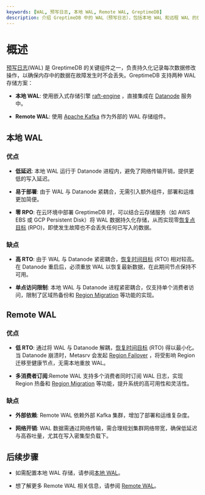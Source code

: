 ```yaml
---
keywords: [WAL, 预写日志, 本地 WAL, Remote WAL, GreptimeDB]
description: 介绍 GreptimeDB 中的 WAL（预写日志），包括本地 WAL 和远程 WAL 的优缺点。
---
```

# 概述

[预写日志](/contributor-guide/datanode/wal.md#introduction)(WAL) 是 GreptimeDB 的关键组件之一，负责持久化记录每次数据修改操作，以确保内存中的数据在故障发生时不会丢失。GreptimeDB 支持两种 WAL 存储方案：


- **本地 WAL**: 使用嵌入式存储引擎 [raft-engine](https://github.com/tikv/raft-engine) ，直接集成在 [Datanode](/user-guide/concepts/why-greptimedb.md) 服务中。

- **Remote WAL**: 使用 [Apache Kafka](https://kafka.apache.org/) 作为外部的 WAL 存储组件。

## 本地 WAL

### 优点

- **低延迟**: 本地 WAL 运行于 Datanode 进程内，避免了网络传输开销，提供更低的写入延迟。

- **易于部署**: 由于 WAL 与 Datanode 紧耦合，无需引入额外组件，部署和运维更加简便。

- **零 RPO**: 在云环境中部署 GreptimeDB 时，可以结合云存储服务（如 AWS EBS 或 GCP Persistent Disk）将 WAL 数据持久化存储，从而实现零[恢复点目标](https://en.wikipedia.org/wiki/Disaster_recovery#Recovery_Point_Objective) (RPO)，即使发生故障也不会丢失任何已写入的数据。

### 缺点

- **高 RTO**: 由于 WAL 与 Datanode 紧密耦合，[恢复时间目标](https://en.wikipedia.org/wiki/Disaster_recovery#Recovery_Time_Objective) (RTO) 相对较高。在 Datanode 重启后，必须重放 WAL 以恢复最新数据，在此期间节点保持不可用。

- **单点访问限制**: 本地 WAL 与 Datanode 进程紧密耦合，仅支持单个消费者访问，限制了区域热备份和 [Region Migration](/user-guide/deployments-administration/manage-data/region-migration.md) 等功能的实现。

## Remote WAL

### 优点

- **低 RTO**: 通过将 WAL 与 Datanode 解耦，[恢复时间目标](https://en.wikipedia.org/wiki/Disaster_recovery#Recovery_Time_Objective) (RTO) 得以最小化。当 Datanode 崩溃时，Metasrv 会发起 [Region Failover](/user-guide/deployments-administration/manage-data/region-failover.md) ，将受影响 Region 迁移至健康节点，无需本地重放 WAL。


- **多消费者订阅**:Remote WAL 支持多个消费者同时订阅 WAL 日志，实现 Region 热备和 [Region Migration](/user-guide/deployments-administration/manage-data/region-migration.md) 等功能，提升系统的高可用性和灵活性。


### 缺点

- **外部依赖**: Remote WAL 依赖外部 Kafka 集群，增加了部署和运维复杂度。

- **网络开销**: WAL 数据需通过网络传输，需合理规划集群网络带宽，确保低延迟与高吞吐量，尤其在写入密集型负载下。


## 后续步骤

- 如需配置本地 WAL 存储，请参阅[本地 WAL](/user-guide/deployments-administration/wal/local-wal.md)。

- 想了解更多 Remote WAL 相关信息，请参阅 [Remote WAL](/user-guide/deployments-administration/wal/remote-wal/quick-start.md)。